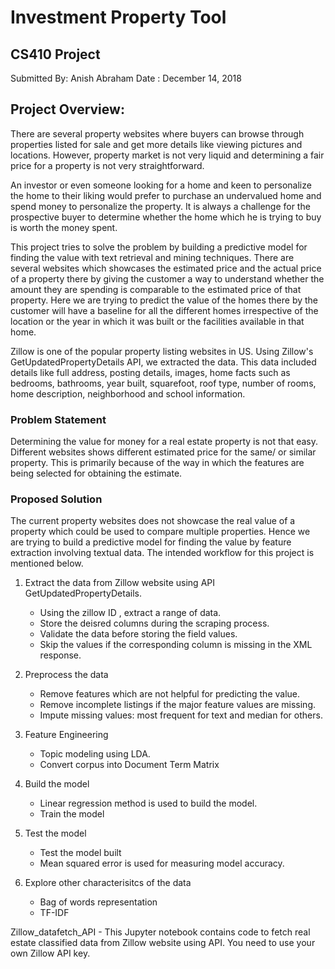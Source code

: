 # Investment Property Tool

## CS410 Project

Submitted By: Anish Abraham
Date        : December 14, 2018


## Project Overview:

There are several property websites where buyers can browse through properties listed for sale and get more details like viewing pictures and locations. However, property market is not very liquid and determining a fair price for a property is not very straightforward. 

An investor or even someone looking for a home and keen to personalize the home to their liking would prefer to purchase an undervalued home and spend money to personalize the property. It is always a challenge for the prospective buyer to determine whether the home which he is trying to buy is worth the money spent. 

This project tries to solve the problem by building a predictive model for finding the value with text retrieval and mining techniques. There are several websites which showcases the estimated price and the actual price of a property there by giving the customer a way to understand whether the amount they are spending is comparable to the estimated price of that property. Here we are trying to predict the value of the homes there by the customer will have a baseline for all the different homes irrespective of the location or the year in which it was built or the facilities available in that home. 

Zillow is one of the popular property listing websites in US. Using Zillow's GetUpdatedPropertyDetails API, we extracted the data. This data included details like full address, posting details, images, home facts such as bedrooms, bathrooms, year built, squarefoot, roof type, number of rooms, home description, neighborhood and school information.

### Problem Statement

Determining the value for money for a real estate property is not that easy. Different websites shows different estimated price for the same/ or similar property. This is primarily because of the way in which the features are being selected for obtaining the estimate. 

### Proposed Solution

The current property websites does not showcase the real value of a property which could be used to compare multiple properties. Hence we are trying to build a predictive model for finding the value by feature extraction involving textual data. The intended workflow for this project is mentioned below.

1. Extract the data from Zillow website using API GetUpdatedPropertyDetails.
    - Using the zillow ID , extract a range of data.
    - Store the deisred columns during the scraping process.
    - Validate the data before storing the field values.
    - Skip the values if the corresponding column is missing in the XML response.
    
2. Preprocess the data
    - Remove features which are not helpful for predicting the value.
    - Remove incomplete listings if the major feature values are missing.
    - Impute missing values: most frequent for text and median for others.
     
3. Feature Engineering
    - Topic modeling using LDA.
    - Convert corpus into Document Term Matrix
   
4. Build the model
    - Linear regression method is used to build the model.
    - Train the model
    
5. Test the model
    - Test the model built
    - Mean squared error is used for measuring model accuracy.

6. Explore other characterisitcs of the data
    - Bag of words representation
    - TF-IDF
    

Zillow_datafetch_API - This Jupyter notebook contains code to fetch real estate classified data from Zillow website using API. You need to use your own Zillow API key.
